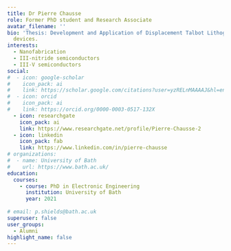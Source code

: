 ```yaml
---
title: Dr Pierre Chausse
role: Former PhD student and Research Associate
avatar_filename: ''
bio: 'Thesis: Development and Application of Displacement Talbot Lithography'
  devices.
interests:
  - Nanofabrication
  - III-nitride semiconductors
  - III-V semiconductors
social:
#  - icon: google-scholar
#    icon_pack: ai
#    link: https://scholar.google.com/citations?user=yzRELnMAAAAJ&hl=en&oi=ao
#  - icon: orcid
#    icon_pack: ai
#    link: https://orcid.org/0000-0003-0517-132X
  - icon: researchgate
    icon_pack: ai
    link: https://www.researchgate.net/profile/Pierre-Chausse-2
  - icon: linkedin
    icon_pack: fab
    link: https://www.linkedin.com/in/pierre-chausse
# organizations:
#  - name: University of Bath
#    url: https://www.bath.ac.uk/
education:
  courses:
    - course: PhD in Electronic Engineering
      institution: University of Bath
      year: 2021
    
# email: p.shields@bath.ac.uk
superuser: false
user_groups:
  - Alumni
highlight_name: false
---
```


